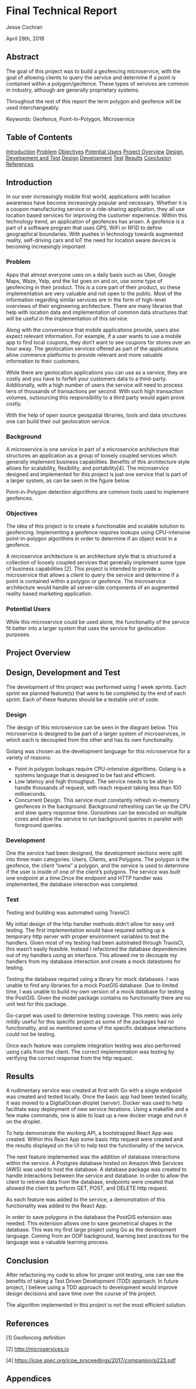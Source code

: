 # Final Technical Report

Jesse Cochran

April 28th, 2018

## Abstract

The goal of this project was to build a geofencing microservice, with the goal of allowing clients to query the service and determine if a point is contained within a polygon/geofence. These types of services are common in industry, although are generally proprietary systems. 

Throughout the rest of this report the term polygon and geofence will be used interchangeably. 


Keywords: Geofence, Point-In-Polygon, Microservice

## Table of Contents

[Introduction](#introduction)
	[Problem](#problem)
	[Objectives](#objectives)
	[Potential Users](#potential-users)
[Project Overview](#project-overview)
[Design, Development and Test](#design,-development-and-test)
	[Design](#design)
	[Development](#development)
	[Test](#test)
[Results](#results)
[Conclusion](#conclusion)
[References](#references)
	

## Introduction

In our ever increasingly mobile first world, applications with location awareness have become increasingly popular and necessary. Whether it is a coupon manufacturing service or a ride-sharing application, they all use location based services for improving the customer experience.
Within this technology trend, an application of geofences has arisen. A geofence is a part of a software program 
that uses GPS, WiFi or RFID to define geographical boundaries. With pushes in technology towards augmented reality, self-driving 
cars and IoT the need for location aware devices is becoming increasingly important

### Problem

Apps that almost everyone uses on a daily basis such as Uber, Google Maps, Waze, Yelp, and the list goes on and on, use some type of geofencing in their product. This is a core part of their product, so these implementation are very valuable and not open to the public. Most of the information regarding similar services are in the form of high-level overviews of their engineering architecture. There are many libraries that help with location data and implementation of common data structures that will be useful in the implementation of this service.

Along with the convenience that mobile applications provide, users also expect relevant information. For example, if a user wants to use a mobile app to find local coupons, they don’t want to see coupons for stores over an hour away. The geolocation services offered as part of the applications allow commerce platforms to provide relevant and more valuable information to their customers. 

While there are geolocation applications you can use as a service, they are costly and you have to forfeit your customers data to a third-party. Additionally, with a high number of users the service will need to process tens of thousands of transactions per second. With such high transaction volumes, outsourcing this responsibility to a third party would again prove costly. 

With the help of open source geospatial libraries, tools and data structures one can build their out geolocation service.  

### Background

A microservice is one service in part of a microservice architecture that structures an application as a group of loosely coupled services which generally implement business capabilities. Benefits of this architecture style allows for scalability, flexibility, and portability[4]. The microservice designed and implemented for this project is just one service that is part of a larger system, as can be seen in the figure below.

Point-in-Polygon detection algorithms are common tools used to implement geofences. 

### Objectives

The idea of this project is to create a functionable and scalable solution to geofencing. Implementing a geofence requires lookups using CPU-intensive point-in-polygon algorithms in order to determine if an object exist in a geofence.

A microservice architecture is an architecture style that is structured a collection of loosely coupled services that generally implement some type of business capabilities [2].  This project is intended to provide a microservice that allows a client to query the service and determine if a point is contained within a polygon or geofence.  The microservice architecture would handle all server-side components of an augmented reality based marketing application. 

### Potential Users

While this microservice could be used alone, the functionality of the service fit better into a larger system that uses the service for geolocation purposes. 



## Project Overview



## Design, Development and Test

The development of this project was performed using 1 week sprints. Each sprint we planned feature(s) that were to be completed by the end of each sprint. Each of these features should be a testable unit of code. 

### Design

The design of this microservice can be seen in the diagram below. This microservice is designed to be part of a larger system of microservices, in which each is decoupled from the other and has its own functionality.

Golang was chosen as the development language for this microservice for a variety of reasons:


* Point in polygon lookups require CPU-intensive algorithms. Golang is a systems language that is designed to be fast and efficient.
* Low latency and high throughput. The service needs to be able to handle thousands of request, with reach request taking less than 100 milliseconds.
* Concurrent Design. This service must constantly refresh in-memory geofences in the background. Background refreshing can tie up the CPU and slow query response time. Goroutines can be executed on multiple cores and allow the service to run background queries in parallel with foreground queries.


### Development

One the service had been designed, the development sections were split into three main categories: Users, Clients, and Polygons. The polygon is the geofence, the client “owns” a polygon, and the service is used to determine if the user is inside of one of the client’s polygons. The service was built one endpoint at a time.Once the endpoint and HTTP handler was implemented, the database interaction was completed. 

### Test

Testing and building was automated using TravisCI. 

My initial design of the http handler methods didn’t allow for easy unit testing. The first implementation would have required setting up a temporary http server with proper environment variables to test the handlers. Given most of my testing had been automated through TravisCI, this wasn’t easily feasible. Instead I refactored the database dependencies out of my handlers using an interface. This allowed me to decouple my handlers from my database interaction and create a mock datastores for testing.

Testing the database required using a library for mock databases. I was unable to find any libraries for a mock PostGIS database. Due to limited time, I was unable to build my own version of a mock database for testing the PostGIS. Given the model package contains no functionality there are no unit test for this package.

Go-carpet was used to determine testing coverage. This metric was only mildly useful for this specific project as some of the packages had no functionality, and as mentioned some of the specific database interactions could not be testing. 

Once each feature was complete integration testing was also performed using calls from the client. The correct implementation was testing by verifying the correct response from the http request. 

## Results

A rudimentary service was created at first with Go with a single endpoint was created and tested locally. Once the basic app had been tested locally, it was moved to a DigitalOcean droplet (server). Docker was used to help facilitate easy deployment of new service iterations. Using a makefile and a few make commands, one is able to load up a new docker image and run it on the droplet. 

To help demonstrate the working API, a bootstrapped React App was created. Within this React App some basic http request were created and the results displayed on the UI to help test the functionality of the service. 

The next feature implemented was the addition of database interactions within the service. A Postgres database hosted on Amazon Web Services (AWS) was used to host the database. A database package was created to handle interactions between the service and database. In order to allow the client to retrieve data from the database, endpoints were created that allowed the client to perform GET, POST, and DELETE http request. 

As each feature was added to the service, a demonstration of this functionality was added to the React App. 

In order to save polygons in the database the PostGIS extension was needed. This extension allows one to save geometrical shapes in the database. 
This was my first large project using Go as the development language. Coming from an OOP background, learning best practices for the language was a valuable learning process.



## Conclusion

After refactoring my code to allow for proper unit testing, one can see the benefits of taking a Test Driven Development (TDD) approach. In future project, I believe using a TDD approach to development would improve design decisions and save time over the course of the project.


The algorithm implemented in this project is not the most efficient solution. 

## References

[1] Geofencing definition

[2] http://microservices.io

[4] https://icpe.spec.org/icpe_proceedings/2017/companion/p223.pdf

## Appendices

